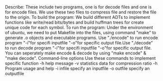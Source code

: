 Describe:
These include two programs, one is for decode files and one is for encode files. We use these two files to compress file and restore the file to the origin.
To build the program:
We build different ADTs to implement functions like write/read bits/bytes and build huffman trees for create unique code for each symbol. 
To run the program:
Under the environment of ubuntu, we need to put Makefile into the files, using command "make" to generate .o objects and executable programs. Use "./encode" to run encode program "-i"for specifi inputfile "-o"for specific output file.Use "./decode" to run decode program "-i"for specifi inputfile "-o"for specific output file. You can seperately make encode & decode by using "make encode" & "make decode".
Command-line options
Use these commands to implement specific function
-h help message
-v             statistics data for compression ratio
-h             Program usage and help
-i infile      specify an inputfile
-o outfile     specify an outputfile

